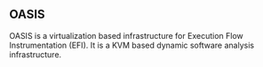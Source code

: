 ## OASIS
OASIS is a virtualization based infrastructure for Execution Flow Instrumentation (EFI). It is a KVM based dynamic software analysis infrastructure.